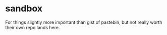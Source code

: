 # sandbox

For things slightly more important than gist of pastebin, but not really worth their own repo lands here.